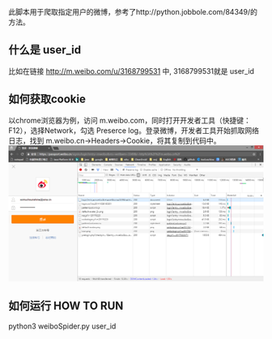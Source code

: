 此脚本用于爬取指定用户的微博，参考了http://python.jobbole.com/84349/的方法。

## 什么是 user_id
比如在链接 http://m.weibo.com/u/3168799531 中, 3168799531就是 user_id

## 如何获取cookie
以chrome浏览器为例，访问 m.weibo.com，同时打开开发者工具（快捷键：F12），选择Network，勾选 Preserce log。登录微博，开发者工具开始抓取网络日志，找到 m.weibo.cn->Headers->Cookie，将其复制到代码中。
![how to get cookie](get_cookie.png)

## 如何运行 HOW TO RUN
python3 weiboSpider.py user_id

